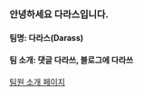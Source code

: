 ### 안녕하세요 다라스입니다.

#### 팀명: 다라스(Darass)

#### 팀 소개: 댓글 다라쓰, 블로그에 다라쓰

[팀원 소개 페이지](member_introduce.md)
